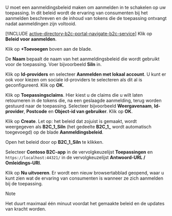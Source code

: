 U moet een aanmeldingsbeleid maken om aanmelden in te schakelen op uw toepassing. In dit beleid wordt de ervaring van consumenten bij het aanmelden beschreven en de inhoud van tokens die de toepassing ontvangt nadat aanmeldingen zijn voltooid.

[!INCLUDE [active-directory-b2c-portal-navigate-b2c-service](active-directory-b2c-portal-navigate-b2c-service.md)] Klik op **Beleid voor aanmelden**.

Klik op **+Toevoegen** boven aan de blade.

De **Naam** bepaalt de naam van het aanmeldingsbeleid die wordt gebruikt voor de toepassing. Voer bijvoorbeeld **Siln** in.

Klik op **Id-providers** en selecteer **Aanmelden met lokaal account**. U kunt er ook voor kiezen om sociale id-providers te selecteren als dit al is geconfigureerd. Klik op **OK**.

Klik op **Toepassingsclaims**. Hier kiest u de claims die u wilt laten retourneren in de tokens die, na een geslaagde aanmelding, terug worden gestuurd naar de toepassing. Selecteer bijvoorbeeld **Weergavenaam**, **Id-provider**, **Postcode** en **Object-id van gebruiker**. Klik op **OK**.

Klik op **Create**. Let op: het beleid dat zojuist is gemaakt, wordt weergegeven als **B2C_1_SiIn** (het gedeelte **B2C\_1\_** wordt automatisch toegevoegd) op de blade **Aanmeldingsbeleid**.

Open het beleid door op **B2C_1_Siln** te klikken.

Selecteer **Contoso B2C-app** in de vervolgkeuzelijst **Toepassingen** en `https://localhost:44321/` in de vervolgkeuzelijst **Antwoord-URL / Omleidings-URI**.

Klik op **Nu uitvoeren**. Er wordt een nieuw browsertabblad geopend, waar u kunt zien wat de ervaring van consumenten is wanneer ze zich aanmelden bij de toepassing.

> [!NOTE]
> Het duurt maximaal één minuut voordat het gemaakte beleid en de updates van kracht worden.
>
